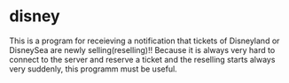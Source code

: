 # disney
This is a program for receieving a notification that tickets of Disneyland or DisneySea are newly selling(reselling)!!
Because it is always very hard to connect to the server and reserve a ticket and the reselling starts always very suddenly, this programm must be useful.
